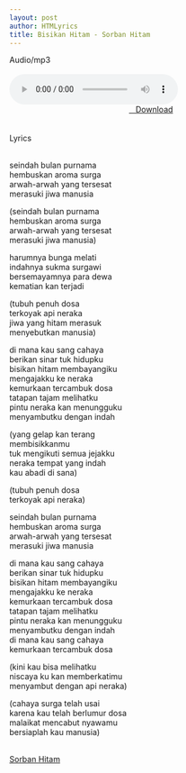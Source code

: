 ```yaml
---
layout: post
author: HTMLyrics
title: Bisikan Hitam - Sorban Hitam
---
```


<div class="htl">Audio/mp3</div><br />

<audio class='js-player' style="--plyr-color-main: #212121;" controls>
<source src="https://drive.google.com/uc?authuser=0&id=13EsaqS4wOcv5tVWXh0j4LTEfxbUbkcRY&export=download" type="audio/mp3">
</audio><br />

<center>
<a href="/download/bisikanhitam-sorbanhitam" class="hbt"><i class="fa fa-chevron-down" aria-hidden="true"></i>&nbsp; &nbsp;Download</a>
</center><br />
<br />

<div class="htl">Lyrics</div><br />

seindah bulan purnama<br />
hembuskan aroma surga<br />
arwah-arwah yang tersesat<br />
merasuki jiwa manusia<br />

(seindah bulan purnama<br />
hembuskan aroma surga<br />
arwah-arwah yang tersesat<br />
merasuki jiwa manusia)<br />

harumnya bunga melati<br />
indahnya sukma surgawi<br />
bersemayamnya para dewa<br />
kematian kan terjadi<br />

(tubuh penuh dosa<br />
terkoyak api neraka<br />
jiwa yang hitam merasuk<br />
menyebutkan manusia)<br />

di mana kau sang cahaya<br />
berikan sinar tuk hidupku<br />
bisikan hitam membayangiku<br />
mengajakku ke neraka<br />
kemurkaan tercambuk dosa<br />
tatapan tajam melihatku<br />
pintu neraka kan menungguku<br />
menyambutku dengan indah<br />

(yang gelap kan terang<br />
membisikkanmu<br />
tuk mengikuti semua jejakku<br />
neraka tempat yang indah<br />
kau abadi di sana)<br />

(tubuh penuh dosa<br />
terkoyak api neraka)<br />

seindah bulan purnama<br />
hembuskan aroma surga<br />
arwah-arwah yang tersesat<br />
merasuki jiwa manusia<br />

di mana kau sang cahaya<br />
berikan sinar tuk hidupku<br />
bisikan hitam membayangiku<br />
mengajakku ke neraka<br />
kemurkaan tercambuk dosa<br />
tatapan tajam melihatku<br />
pintu neraka kan menungguku<br />
menyambutku dengan indah<br />
di mana kau sang cahaya<br />
kemurkaan tercambuk dosa<br />

(kini kau bisa melihatku<br />
niscaya ku kan memberkatimu<br />
menyambut dengan api neraka)<br />

(cahaya surga telah usai<br />
karena kau telah berlumur dosa<br />
malaikat mencabut nyawamu<br />
bersiaplah kau manusia)<br />
<br />

<i class="fa fa-hashtag" aria-hidden="true"></i>
<a href="/artist/sorbanhitam">Sorban Hitam</a>
